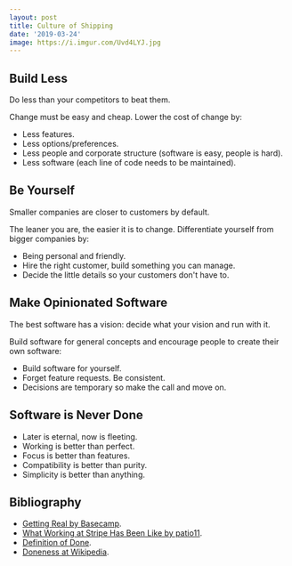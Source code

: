 ```yaml
---
layout: post
title: Culture of Shipping
date: '2019-03-24'
image: https://i.imgur.com/Uvd4LYJ.jpg
---
```


## Build Less

Do less than your competitors to beat them.

Change must be easy and cheap. Lower the cost of change by:

* Less features.
* Less options/preferences.
* Less people and corporate structure (software is easy, people is hard).
* Less software (each line of code needs to be maintained).

## Be Yourself

Smaller companies are closer to customers by default.

The leaner you are, the easier it is to change. Differentiate yourself from bigger companies by:

* Being personal and friendly.
* Hire the right customer, build something you can manage.
* Decide the little details so your customers don't have to.

## Make Opinionated Software

The best software has a vision: decide what your vision and run with it.

Build software for general concepts and encourage people to create their own software:

* Build software for yourself.
* Forget feature requests. Be consistent.
* Decisions are temporary so make the call and move on.

## Software is Never Done

* Later is eternal, now is fleeting.
* Working is better than perfect.
* Focus is better than features.
* Compatibility is better than purity.
* Simplicity is better than anything.

## Bibliography

* [Getting Real by Basecamp](https://basecamp.com/books/getting-real).
* [What Working at Stripe Has Been Like by patio11](https://news.ycombinator.com/item?id=19422833).
* [Definition of Done](https://github.com/dwyl/definition-of-done).
* [Doneness at Wikipedia](https://en.wikipedia.org/wiki/Doneness).
